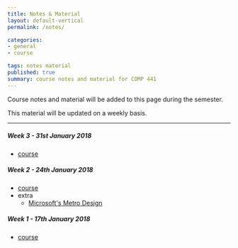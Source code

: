 ```yaml
---
title: Notes & Material
layout: default-vertical
permalink: /notes/

categories:
- general
- course

tags: notes material
published: true
summary: course notes and material for COMP 441
---
```


Course notes and material will be added to this page during the semester.

This material will be updated on a weekly basis.

***

<!--
##### Week 15 - 27th April 2017
  * extra - final report
    * [final report outline](/assets/docs/2017/final-report-outline-2017.pdf)

##### Week 14 - 20th April 2017
  * [course](/assets/docs/2017/comp441-week14.pdf)
  * extra - final report
    * [final report outline](/assets/docs/2017/final-report-outline-2017.pdf)

##### Week 13 - 13th April 2017
  * extra - final report
    * [final report outline](/assets/docs/2017/final-report-outline-2017.pdf)

##### Week 12 - 6th April 2017
  * [course](/assets/docs/2017/comp441-week12.pdf)

##### Week 11 - 30th March 2017
  * [course](/assets/docs/2017/comp441-week11.pdf)

##### Week 10 - 23rd March 2017
  * [course](/assets/docs/2017/comp441-week10.pdf)

##### Week 9 - 16th March 2017
  * [course](/assets/docs/2017/comp441-week9.pdf)

##### Week 7 - 2nd March 2017
  * extra
    * [design mockups and prototypes](/assets/docs/extras/design-mockups-hci.pdf)

##### Week 6 - 23rd February 2017
  * [course](/assets/docs/2017/comp441-week6.pdf)

##### Week 5 - 16th February 2017
  * [course](/assets/docs/2017/comp441-week5.pdf)

##### Week 4 - 9th February 2017
  * [course](/assets/docs/2017/comp441-week4.pdf)
-->

##### Week 3 - 31st January 2018
  * [course](/assets/docs/2018/comp441-week3.pdf)

##### Week 2 - 24th January 2018
  * [course](/assets/docs/2018/comp441-week2.pdf)
  * extra
    * [Microsoft's Metro Design](/assets/docs/extras/Windows_Metro.PDF)

##### Week 1 - 17th January 2018
  * [course](/assets/docs/2018/comp441-week1.pdf)
